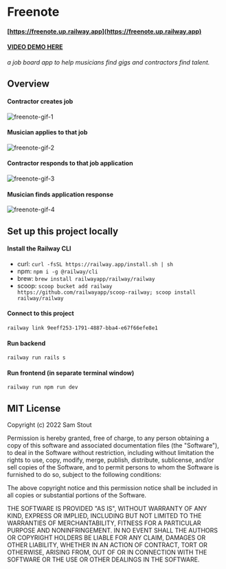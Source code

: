 # Freenote
#### [https://freenote.up.railway.app](https://freenote.up.railway.app)
#### [VIDEO DEMO HERE](https://youtu.be/t3KDwVimvDw)
_a job board app to help musicians find gigs and contractors find talent._

## Overview
#### Contractor creates job
![freenote-gif-1](https://user-images.githubusercontent.com/63696062/201970861-abb2bcf3-2c51-49bd-b3c3-e91ffd1ed1fd.gif)
#### Musician applies to that job
![freenote-gif-2](https://user-images.githubusercontent.com/63696062/201973366-a5b8f6a3-77e2-4069-83b5-0e6efb3a6e68.gif)
#### Contractor responds to that job application
![freenote-gif-3](https://user-images.githubusercontent.com/63696062/201975998-0c93301a-f1ac-49c5-a042-073c2f2be315.gif)
#### Musician finds application response
![freenote-gif-4](https://user-images.githubusercontent.com/63696062/201977790-311106dd-5839-4a53-b629-6e3d743c9172.gif)

## Set up this project locally

#### Install the Railway CLI
- curl: `curl -fsSL https://railway.app/install.sh | sh`
- npm: `npm i -g @railway/cli`
- brew: `brew install railwayapp/railway/railway`
- scoop: `scoop bucket add railway https://github.com/railwayapp/scoop-railway; scoop install railway/railway`
#### Connect to this project
```
railway link 9eeff253-1791-4887-bba4-e67f66efe8e1
```
#### Run backend
```
railway run rails s
```
#### Run frontend (in separate terminal window)
```
railway run npm run dev
```

## MIT License

Copyright (c) 2022 Sam Stout

Permission is hereby granted, free of charge, to any person obtaining a copy
of this software and associated documentation files (the "Software"), to deal
in the Software without restriction, including without limitation the rights
to use, copy, modify, merge, publish, distribute, sublicense, and/or sell
copies of the Software, and to permit persons to whom the Software is
furnished to do so, subject to the following conditions:

The above copyright notice and this permission notice shall be included in all
copies or substantial portions of the Software.

THE SOFTWARE IS PROVIDED "AS IS", WITHOUT WARRANTY OF ANY KIND, EXPRESS OR
IMPLIED, INCLUDING BUT NOT LIMITED TO THE WARRANTIES OF MERCHANTABILITY,
FITNESS FOR A PARTICULAR PURPOSE AND NONINFRINGEMENT. IN NO EVENT SHALL THE
AUTHORS OR COPYRIGHT HOLDERS BE LIABLE FOR ANY CLAIM, DAMAGES OR OTHER
LIABILITY, WHETHER IN AN ACTION OF CONTRACT, TORT OR OTHERWISE, ARISING FROM,
OUT OF OR IN CONNECTION WITH THE SOFTWARE OR THE USE OR OTHER DEALINGS IN THE
SOFTWARE.
